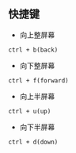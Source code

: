 ## 快捷键
- 向上整屏幕
```
ctrl + b(back)
```
- 向下整屏幕
```
ctrl + f(forward)
```
- 向上半屏幕
```
ctrl + u(up)
```
- 向下半屏幕
```
ctrl + d(down)
```
